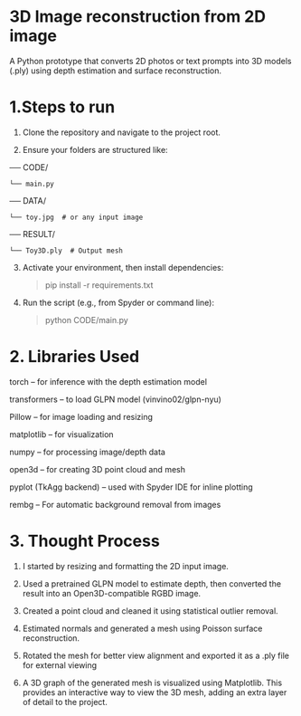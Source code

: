 # 3D Image reconstruction from 2D image
A Python prototype that converts 2D photos or text prompts into 3D models (.ply) using depth estimation and surface reconstruction. 

# 1.Steps to run
1. Clone the repository and navigate to the project root.

2. Ensure your folders are structured like:

── CODE/

    └── main.py


── DATA/


    └── toy.jpg  # or any input image


── RESULT/

    └── Toy3D.ply  # Output mesh


3. Activate your environment, then install dependencies:

    > pip install -r requirements.txt

4. Run the script (e.g., from Spyder or command line):

    >python CODE/main.py





# 2. Libraries Used 

torch – for inference with the depth estimation model

transformers – to load GLPN model (vinvino02/glpn-nyu)

Pillow – for image loading and resizing

matplotlib – for visualization

numpy – for processing image/depth data

open3d – for creating 3D point cloud and mesh

pyplot (TkAgg backend) – used with Spyder IDE for inline plotting

rembg – For automatic background removal from images

# 3. Thought Process

1. I started by resizing and formatting the 2D input image.

2. Used a pretrained GLPN model to estimate depth, then converted the result into an Open3D-compatible RGBD image.
  
3. Created a point cloud and cleaned it using statistical outlier removal.

4. Estimated normals and generated a mesh using Poisson surface reconstruction.

5. Rotated the mesh for better view alignment and exported it as a .ply file  for external viewing

6. A 3D graph of the generated mesh is visualized using Matplotlib. This provides an interactive way to view the 3D mesh, adding an extra layer of detail to the project.
